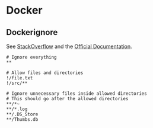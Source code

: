 # Docker

## Dockerignore

See
[StackOverflow](https://stackoverflow.com/questions/28097064/dockerignore-ignore-everything-except-a-file-and-the-dockerfile)
and the [Official
Documentation](https://docs.docker.com/engine/reference/builder/#dockerignore-file).

```dockerignore
# Ignore everything
**

# Allow files and directories
!/file.txt
!/src/**

# Ignore unnecessary files inside allowed directories
# This should go after the allowed directories
**/*~
**/*.log
**/.DS_Store
**/Thumbs.db
```
